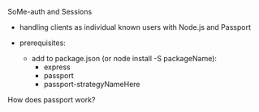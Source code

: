 SoMe-auth and Sessions

- handling clients as individual known users with Node.js and Passport

- prerequisites:
  - add to package.json (or node install -S packageName):
    - express
    - passport
    - passport-strategyNameHere


How does passport work?

